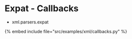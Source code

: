 # Expat - Callbacks

* xml.parsers.expat

{% embed include file="src/examples/xml/callbacks.py" %}


